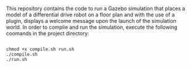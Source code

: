 This repository contains the code to run a Gazebo simulation that places a model of a differential drive robot on a floor plan and with the use of a plugin, displays a welcome message upon the launch of the simulation world. 
In order to complie and run the simulation, execute the following coomands in the project directory: 

```

chmod +x compile.sh run.sh
./compile.sh
./run.sh

```
